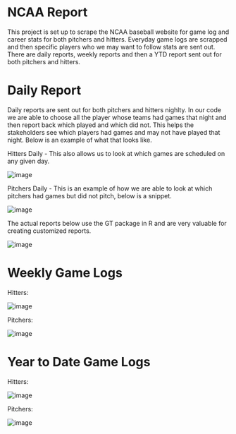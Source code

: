 # NCAA Report

This project is set up to scrape the NCAA baseball website for game log and career stats for both pitchers and hitters. Everyday game logs are scrapped and then specific players who we may want to follow stats are sent out. There are daily reports, weekly reports and then a YTD report sent out for both pitchers and hitters. 


# Daily Report

Daily reports are sent out for both pitchers and hitters nighlty. In our code we are able to choose all the player whose teams had games that night and then report back which played and which did not. This helps the stakeholders see which players had games and may not have played that night. Below is an example of what that looks like. 

Hitters Daily - This also allows us to look at which games are scheduled on any given day. 

![image](https://user-images.githubusercontent.com/71948524/116478591-2572a180-a833-11eb-900c-8d420d9cd5bc.png)

Pitchers Daily - This is an example of how we are able to look at which pitchers had games but did not pitch, below is a snippet. 

![image](https://user-images.githubusercontent.com/71948524/116480844-f5c59880-a836-11eb-886e-8572c87234b7.png)

The actual reports below use the GT package in R and are very valuable for creating customized reports. 


![image](https://user-images.githubusercontent.com/71948524/116482831-c9ac1680-a83a-11eb-9af4-6c59ce74a877.png)



# Weekly Game Logs


Hitters: 

![image](https://user-images.githubusercontent.com/71948524/116482876-e0eb0400-a83a-11eb-8faf-a27a7aada241.png)


Pitchers:

![image](https://user-images.githubusercontent.com/71948524/116482914-f2341080-a83a-11eb-8170-55c245f91710.png)


# Year to Date Game Logs

Hitters: 

![image](https://user-images.githubusercontent.com/71948524/116482956-05df7700-a83b-11eb-903f-b7897c8ab582.png)

Pitchers:

![image](https://user-images.githubusercontent.com/71948524/116482980-109a0c00-a83b-11eb-8a5f-2d0772984024.png)








